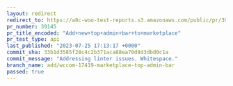 ```yaml
---
layout: redirect
redirect_to: https://a8c-woo-test-reports.s3.amazonaws.com/public/pr/39145/api/index.html
pr_number: 39145
pr_title_encoded: "Add+new+top+admin+bar+to+marketplace"
pr_test_type: api
last_published: "2023-07-25 17:13:17 +0000"
commit_sha: 33b1d3585f28c4c2b371aca88ea70d8d3dbd0c1a
commit_message: "Addressing linter issues. Whitespace."
branch_name: add/wccom-17419-marketplace-top-admin-bar
passed: true
---
```

